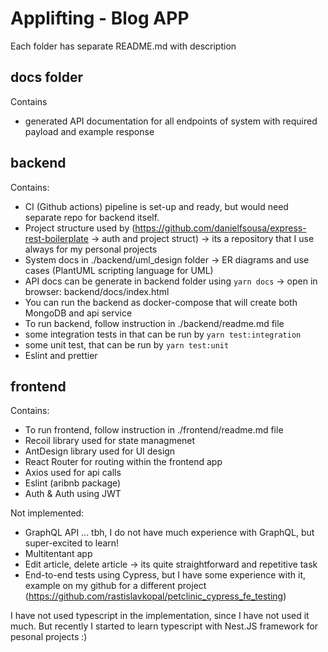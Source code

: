 # Applifting - Blog APP

Each folder has separate README.md with description

## docs folder

Contains
 - generated API documentation for all endpoints of system with required payload and example response

## backend

Contains:
 - CI (Github actions) pipeline is set-up and ready, but would need separate repo for backend itself.
 - Project structure used by (https://github.com/danielfsousa/express-rest-boilerplate -> auth and project struct) -> its a repository that I use always for my personal projects 
 - System docs in ./backend/uml_design folder -> ER diagrams and use cases (PlantUML scripting language for UML)
 - API docs can be generate in backend folder using `yarn docs` -> open in browser: backend/docs/index.html
 - You can run the backend as docker-compose that will create both MongoDB and api service
 - To run backend, follow instruction in ./backend/readme.md file
 - some integration tests in that can be run by `yarn test:integration`
 - some unit test, that can be run by `yarn test:unit`
 - Eslint and prettier

## frontend

Contains:
 - To run frontend, follow instruction in ./frontend/readme.md file
 - Recoil library used for state managmenet
 - AntDesign library used for UI design
 - React Router for routing within the frontend app
 - Axios used for api calls
 - Eslint (aribnb package)
 - Auth & Auth using JWT

Not implemented:
 - GraphQL API ... tbh, I do not have much experience with GraphQL, but super-excited to learn!
 - Multitentant app 
 - Edit article, delete article -> its quite straightforward and repetitive task
 - End-to-end tests using Cypress, but I have some experience with it, example on my github for a different project (https://github.com/rastislavkopal/petclinic_cypress_fe_testing)


I have not used typescript in the implementation, since I have not used it much. But recently I started to learn typescript with Nest.JS framework for pesonal projects :) 
